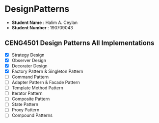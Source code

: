# DesignPatterns
- **Student Name** : Halim A. Ceylan
- **Student Number** : 190709043

## CENG4501 Design Patterns All Implementations
- [x] Strategy Design
- [x] Observer Design
- [x] Decorater Design
- [x] Factory Pattern & Singleton Pattern
- [ ] Command Pattern
- [ ] Adapter Pattern & Facade Pattern
- [ ] Template Method Pattern
- [ ] Iterator Pattern
- [ ] Composite Pattern
- [ ] State Pattern
- [ ] Proxy Pattern
- [ ] Compound Patterns
